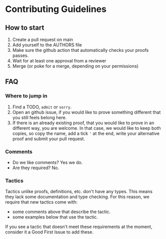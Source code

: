 # Contributing Guidelines

## How to start

1. Create a pull request on main
2. Add yourself to the AUTHORS file
3. Make sure the github action that automatically checks your proofs passes.
4. Wait for at least one approval from a reviewer
5. Merge (or poke for a merge, depending on your permissions)

## FAQ

### Where to jump in

1. Find a TODO, `admit` or `sorry`.
2. Open an github issue, if you would like to prove something different that you still feels belong here.
3. If there is an already existing proof, that you would like to prove in an different way, you are welcome. In that case, we would like to keep both copies, so copy the name, add a tick `'` at the end, write your alternative proof and submit your pull request.

### Comments

 - Do we like comments? Yes we do.
 - Are they required? No.

### Tactics

Tactics unlike proofs, definitions, etc. don't have any types.
This means they lack some documentation and type checking.
For this reason, we require that new tactics come with:
  - some comments above that describe the tactic.
  - some examples below that use the tactic.

If you see a tactic that doesn't meet these requirements at the moment, consider it a Good First Issue to add these.

